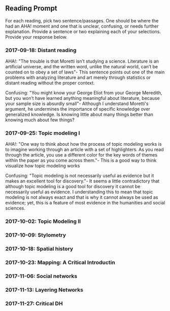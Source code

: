 ## Reading Prompt

For each reading, pick two sentence/passages. One should be where the had an AHA! moment and one that is unclear, confusing, or needs further explanation. Provide a sentence or two explaining each of your selections.  Provide your response below.

 

### 2017-09-18: Distant reading
AHA!: "The trouble is that Moretti isn’t studying a science. Literature is an artificial universe, and the written word, unlike the natural world, can’t be counted on to obey a set of laws"- This sentence points out one of the main problems with analyzing literature and art merely through statistics or distant reading without the proper context.

Confusing: "You might know your George Eliot from your George Meredith, but you won’t have learned anything meaningful about literature, because your sample size is absurdly small"- Although I understand Moretti's argument, he undermines the importance of specific knowledge over generalized knowledge. Is knowing little about many things better than knowing much about few things?




### 2017-09-25: Topic modeling I
AHA!: "One way to think about how the process of topic modeling works is to imagine working through an article with a set of highlighters. As you read through the article, you use a different color for the key words of themes within the paper as you come across them."- This is a good way to think visualize how topic modeling works

Confusing: "Topic modeling is not necessarily useful as evidence but it makes an excellent tool for discovery."- It seems a little contradictory that although topic modeling is a good tool for discovery it cannot be necessarily useful as evidence. I understanding this to mean that topic modeling is not always exact and that is why it cannot always be used as evidence; yet, this is a feature of most evidence in the humanities and social sciences. 

### 2017-10-02: Topic Modeling II

### 2017-10-09: Stylometry

### 2017-10-18: Spatial history

### 2017-10-23: Mapping: A Critical Introductin

### 2017-11-06: Social networks

### 2017-11-13: Layering Networks

### 2017-11-27: Critical DH
